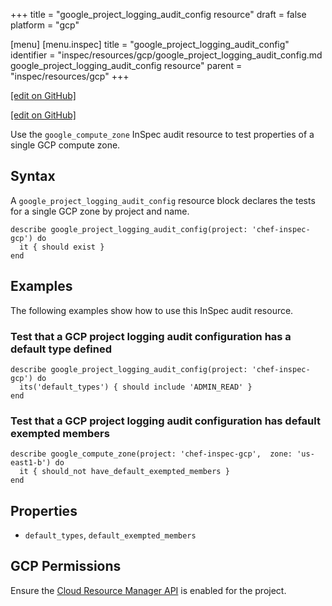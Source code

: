 +++
title = "google_project_logging_audit_config resource"
draft = false
platform = "gcp"

[menu]
  [menu.inspec]
    title = "google_project_logging_audit_config"
    identifier = "inspec/resources/gcp/google_project_logging_audit_config.md google_project_logging_audit_config resource"
    parent = "inspec/resources/gcp"
+++

[\[edit on GitHub\]](https://github.com/inspec/inspec-gcp/blob/master/docs/resources/google_project_logging_audit_config.md)

[\[edit on GitHub\]](https://github.com/inspec/inspec/blob/master/www/content/inspec/resources/google_project_logging_audit_config.md)

Use the `google_compute_zone` InSpec audit resource to test properties of a single GCP compute zone.

## Syntax

A `google_project_logging_audit_config` resource block declares the tests for a single GCP zone by project and name.

    describe google_project_logging_audit_config(project: 'chef-inspec-gcp') do
      it { should exist }
    end

## Examples

The following examples show how to use this InSpec audit resource.

### Test that a GCP project logging audit configuration has a default type defined

    describe google_project_logging_audit_config(project: 'chef-inspec-gcp') do
      its('default_types') { should include 'ADMIN_READ' }
    end

### Test that a GCP project logging audit configuration has default exempted members

    describe google_compute_zone(project: 'chef-inspec-gcp',  zone: 'us-east1-b') do
      it { should_not have_default_exempted_members }
    end

## Properties

- `default_types`, `default_exempted_members`

## GCP Permissions

Ensure the [Cloud Resource Manager API](https://console.cloud.google.com/apis/library/cloudresourcemanager.googleapis.com/) is enabled for the project.
